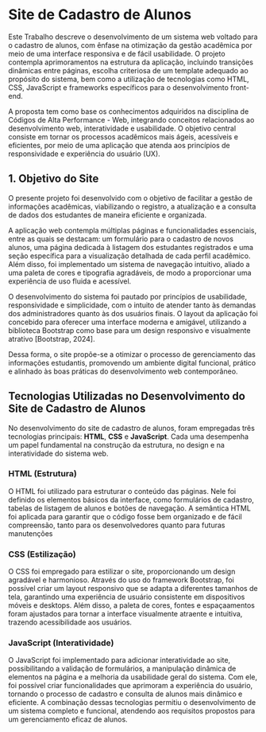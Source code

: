 # Site de Cadastro de Alunos

Este Trabalho descreve o desenvolvimento de um sistema web voltado para o cadastro de alunos, com ênfase na otimização da gestão acadêmica por meio de uma interface responsiva e de fácil usabilidade. O projeto contempla aprimoramentos na estrutura da aplicação, incluindo transições dinâmicas entre páginas, escolha criteriosa de um template adequado ao propósito do sistema, bem como a utilização de tecnologias como HTML, CSS, JavaScript e frameworks específicos para o desenvolvimento front-end.

A proposta tem como base os conhecimentos adquiridos na disciplina de Códigos de Alta Performance - Web, integrando conceitos relacionados ao desenvolvimento web, interatividade e usabilidade. O objetivo central consiste em tornar os processos acadêmicos mais ágeis, acessíveis e eficientes, por meio de uma aplicação que atenda aos princípios de responsividade e experiência do usuário (UX).

## 1. Objetivo do Site

O presente projeto foi desenvolvido com o objetivo de facilitar a gestão de informações acadêmicas, viabilizando o registro, a atualização e a consulta de dados dos estudantes de maneira eficiente e organizada.

A aplicação web contempla múltiplas páginas e funcionalidades essenciais, entre as quais se destacam: um formulário para o cadastro de novos alunos, uma página dedicada à listagem dos estudantes registrados e uma seção específica para a visualização detalhada de cada perfil acadêmico. Além disso, foi implementado um sistema de navegação intuitivo, aliado a uma paleta de cores e tipografia agradáveis, de modo a proporcionar uma experiência de uso fluida e acessível.

O desenvolvimento do sistema foi pautado por princípios de usabilidade, responsividade e simplicidade, com o intuito de atender tanto às demandas dos administradores quanto às dos usuários finais. O layout da aplicação foi concebido para oferecer uma interface moderna e amigável, utilizando a biblioteca Bootstrap como base para um design responsivo e visualmente atrativo [Bootstrap, 2024].

Dessa forma, o site propõe-se a otimizar o processo de gerenciamento das informações estudantis, promovendo um ambiente digital funcional, prático e alinhado às boas práticas do desenvolvimento web contemporâneo.

## Tecnologias Utilizadas no Desenvolvimento do Site de Cadastro de Alunos

No desenvolvimento do site de cadastro de alunos, foram empregadas três tecnologias principais: **HTML**, **CSS** e **JavaScript**. Cada uma desempenha um papel fundamental na construção da estrutura, no design e na interatividade do sistema web.

### HTML (Estrutura)
O HTML foi utilizado para estruturar o conteúdo das páginas. Nele foi definido os elementos básicos da interface, como formulários de cadastro, tabelas de listagem de alunos e botões de navegação. A semântica HTML foi aplicada para garantir que o código fosse bem organizado e de fácil compreensão, tanto para os desenvolvedores quanto para futuras manutenções

### CSS (Estilização)
O CSS foi empregado para estilizar o site, proporcionando um design agradável e harmonioso. Através do uso do framework Bootstrap, foi possível criar um layout responsivo que se adapta a diferentes tamanhos de tela, garantindo uma experiência de usuário consistente em dispositivos móveis e desktops. Além disso, a paleta de cores, fontes e espaçaamentos foram ajustados para tornar a interface visualmente atraente e intuitiva, trazendo acessibilidade aos usuários.

### JavaScript (Interatividade)
O JavaScript foi implementado para adicionar interatividade ao site, possibilitando a validação de formulários, a manipulação dinâmica de elementos na página e a melhoria da usabilidade geral do sistema. Com ele, foi possível criar funcionalidades que aprimoram a experiência do usuário, tornando o processo de cadastro e consulta de alunos mais dinâmico e eficiente. A combinação dessas tecnologias permitiu o desenvolvimento de um sistema completo e funcional, atendendo aos requisitos propostos para um gerenciamento eficaz de alunos.


